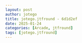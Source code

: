 ```yaml
---
layout: post
author: jotego
title: jotego.jtfround - 6d1d2ef
date: 2025-01-24
categories: [Arcade, jtfround]
tags: [jotego.jtfround]
---
```


